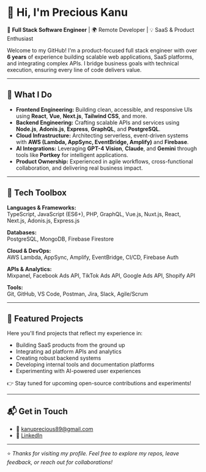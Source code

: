 
# 👋 Hi, I'm Precious Kanu

🎯 **Full Stack Software Engineer** | 🌍 Remote Developer | 💡 SaaS & Product Enthusiast

Welcome to my GitHub! I'm a product-focused full stack engineer with over **6 years** of experience building scalable web applications, SaaS platforms, and integrating complex APIs. I bridge business goals with technical execution, ensuring every line of code delivers value.

---

## 🔧 What I Do

- **Frontend Engineering:** Building clean, accessible, and responsive UIs using **React**, **Vue**, **Next.js**, **Tailwind CSS**, and more.
- **Backend Engineering:** Crafting scalable APIs and services using **Node.js**, **Adonis.js**, **Express**, **GraphQL**, and **PostgreSQL**.
- **Cloud Infrastructure:** Architecting serverless, event-driven systems with **AWS (Lambda, AppSync, EventBridge, Amplify)** and **Firebase**.
- **AI Integrations:** Leveraging **GPT-4 Vision**, **Claude**, and **Gemini** through tools like **Portkey** for intelligent applications.
- **Product Ownership:** Experienced in agile workflows, cross-functional collaboration, and delivering real business impact.

---

## 🧰 Tech Toolbox

**Languages & Frameworks:**  
TypeScript, JavaScript (ES6+), PHP, GraphQL, Vue.js, Nuxt.js, React, Next.js, Adonis.js, Express.js

**Databases:**  
PostgreSQL, MongoDB, Firebase Firestore

**Cloud & DevOps:**  
AWS Lambda, AppSync, Amplify, EventBridge, CI/CD, Firebase Auth

**APIs & Analytics:**  
Mixpanel, Facebook Ads API, TikTok Ads API, Google Ads API, Shopify API

**Tools:**  
Git, GitHub, VS Code, Postman, Jira, Slack, Agile/Scrum

---

## 🧠 Featured Projects

Here you'll find projects that reflect my experience in:
- Building SaaS products from the ground up
- Integrating ad platform APIs and analytics
- Creating robust backend systems
- Developing internal tools and documentation platforms
- Experimenting with AI-powered user experiences

👉 Stay tuned for upcoming open-source contributions and experiments!

---

## 📬 Get in Touch

- 📧 [kanuprecious89@gmail.com](mailto:kanuprecious89@gmail.com)  
- 💼 [LinkedIn](https://www.linkedin.com/in/precious-alexandra-kanu/)

---

⭐️ _Thanks for visiting my profile. Feel free to explore my repos, leave feedback, or reach out for collaborations!_
